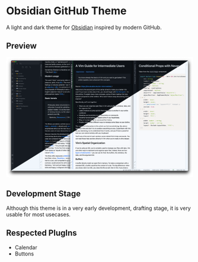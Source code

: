 # Obsidian GitHub Theme
A light and dark theme for [Obsidian](https://obsidian.md) inspired by modern GitHub.

## Preview
![](screenshot.png)

## Development Stage
Although this theme is in a very early development, drafting stage, it is very usable for most usecases.

## Respected PlugIns
- Calendar
- Buttons
